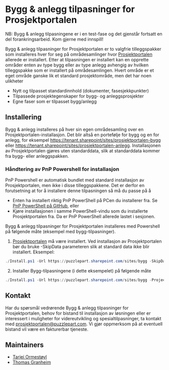 # Bygg & anlegg tilpasninger for Prosjektportalen

NB: Bygg & anlegg tilpasningene er i en test-fase og det gjenstår fortsatt en del forankringsarbeid. Kom gjerne med innspill!

Bygg & anlegg tilpasninger for Prosjektportalen er to valgfrie tilleggspakker som installeres hver for seg på områdesamlinger hvor [Prosjektportalen](https://github.com/Puzzlepart/prosjektportalen) allerede er installert. Etter at tilpasningen er installert kan en opprette områder enten av type bygg eller av type anlegg avhengig av hvilken tilleggspakke som er installert på områdesamlingen. Hvert område er et eget område ganske lik et standard prosjektområde, men det har noen ulikheter

* Nytt og tilpasset standardinnhold (dokumenter, fasesjekkpunkter)
* Tilpassede prosjektegenskaper for bygg- og anleggsprosjekter
* Egne faser som er tilpasset bygg/anlegg

## Installering

Bygg & anlegg installeres på hver sin egen områdesamling over en Prosjektportalen-installasjon. Det blir altså en portefølje for bygg og en for anlegg, for eksempel https://tenant.sharepoint/sites/prosjektportalen-bygg eller https://tenant.sharepoint/sites/prosjektportalen-anlegg. Installasjonen av Prosjektportalen gjøres uten standarddata, slik at standarddata kommer fra bygg- eller anleggspakken.

### Håndtering av PnP Powershell for installasjon

PnP Powershell er automatisk bundlet med standard installasjon av Prosjektportalen, men ikke i disse tilleggspakkene. Det er derfor en forutsetning at for å installere denne tilpasningen så må du passe på å

* Enten ha installert riktig PnP PowerShell på PCen du installerer fra. Se [PnP PowerShell på GitHub](https://github.com/SharePoint/PnP-PowerShell), eller
* Kjøre installasjonen i samme PowerShell-vindu som du installerte Prosjektportalen fra. Da er PnP PowerShell allerede lastet i sesjonen.

Bygg & anlegg tilpasninger for Prosjektportalen installeres med Powershell på følgende måte (eksempel med bygg-tilpasninger).

1. [Prosjektportalen](https://github.com/Puzzlepart/prosjektportalen) må være installert. Ved installasjon av Prosjektportalen bør du bruke -SkipData parameteren slik at standard data ikke blir installert. Eksempel:

```PowerShell
./Install.ps1 -Url https://puzzlepart.sharepoint.com/sites/bygg -SkipData
```

2. Installer Bygg-tilpasningene (i dette eksempelet) på følgende måte

```PowerShell
./Install.ps1 -Url https://puzzlepart.sharepoint.com/sites/bygg -ProjectType Bygg
```

## Kontakt

Har du spørsmål vedrørende Bygg & anlegg tilpasninger for Prosjektportalen, behov for bistand til installasjon av løsningen eller er interessert i muligheter for videreutvikling og spesialtilpasninger, ta kontakt med [prosjektportalen@puzzlepart.com](mailto:prosjektportalen@puzzlepart.com). Vi gjør oppmerksom på at eventuell bistand vil være en fakturerbar tjeneste.

## Maintainers

* [Tarjei Ormestøyl](tarjeieo@puzzlepart.com)
* [Thomas Granheim](thomasog@puzzlepart.com)